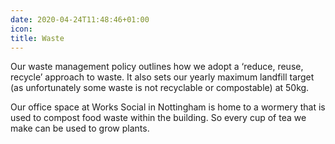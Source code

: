 ```yaml
---
date: 2020-04-24T11:48:46+01:00
icon:
title: Waste
---
```


<p>Our waste management policy outlines how we adopt a ‘reduce, reuse, recycle’ approach to waste. It also sets our yearly maximum landfill target (as unfortunately some waste is not recyclable or compostable) at 50kg.</p>
<p>Our office space at Works Social in Nottingham is home to a wormery that is used to compost food waste within the building. So every cup of tea we make can be used to grow plants.</p>
